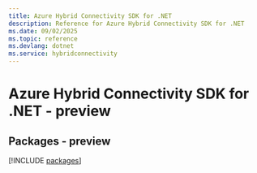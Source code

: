 ```yaml
---
title: Azure Hybrid Connectivity SDK for .NET
description: Reference for Azure Hybrid Connectivity SDK for .NET
ms.date: 09/02/2025
ms.topic: reference
ms.devlang: dotnet
ms.service: hybridconnectivity
---
```

# Azure Hybrid Connectivity SDK for .NET - preview
## Packages - preview
[!INCLUDE [packages](hybrid-connectivity-index.md)]